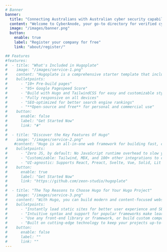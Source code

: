 ```yaml
---
# Banner
banner:
  title: "Connecting Australians with Australian cyber security capabilities."
  content: "Welcome to CyberAnode, your go-to directory for verified cyber security services in Australia. In response to the evolving digital landscape and the need for a reliable resource, we have created CyberAnode to connect businesses and individuals with reputable cyber security companies."
  image: "/images/banner.png"
  button:
    enable: true
    label: "Register your company for free"
    link: "about/register/"

## Features
#features:
#  - title: "What's Included in Hugoplate"
#    image: "/images/service-1.png"
#    content: "Hugoplate is a comprehensive starter template that includes everything you need to get started with your Hugo project. What's Included in Hugoplate"
#    bulletpoints:
#      - "10+ Pre-build pages"
#      - "95+ Google Pagespeed Score"
#      - "Build with Hugo and TailwindCSS for easy and customizable styling"
#      - "Fully responsive on all devices"
#      - "SEO-optimized for better search engine rankings"
#      - "**Open-source and free** for personal and commercial use"
#    button:
#      enable: false
#      label: "Get Started Now"
#      link: "#"
#
#  - title: "Discover the Key Features Of Hugo"
#    image: "/images/service-2.png"
    #content: "Hugo is an all-in-one web framework for building fast, content-focused websites. It offers a range of exciting features for developers and website creators. Some of the key features are:"
#    bulletpoints:
#      - "Zero JS, by default: No JavaScript runtime overhead to slow you down."
#      - "Customizable: Tailwind, MDX, and 100+ other integrations to choose from."
#      - "UI-agnostic: Supports React, Preact, Svelte, Vue, Solid, Lit and more."
#    button:
#      enable: true
#      label: "Get Started Now"
#      link: "https://github.com/zeon-studio/hugoplate"
#
#  - title: "The Top Reasons to Choose Hugo for Your Hugo Project"
#    image: "/images/service-3.png"
#    content: "With Hugo, you can build modern and content-focused websites without sacrificing performance or ease of use."
#    bulletpoints:
#      - "Instantly load static sites for better user experience and SEO."
#      - "Intuitive syntax and support for popular frameworks make learning and using Hugo a breeze."
#      - "Use any front-end library or framework, or build custom components, for any project size."
#      - "Built on cutting-edge technology to keep your projects up-to-date with the latest web standards."
#    button:
#      enable: false
#      label: ""
#      link: ""
---
```

